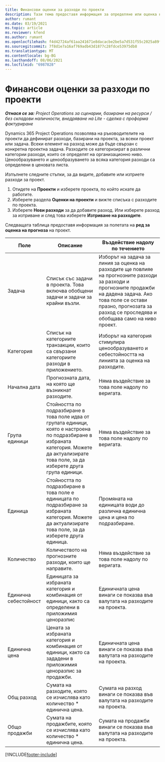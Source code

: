 ```yaml
---
title: Финансови оценки за разходи по проекти
description: Тази тема предоставя информация за определяне или оценка на разходи, базирани на проекти.
author: rumant
ms.date: 03/19/2021
ms.topic: article
ms.reviewer: kfend
ms.author: rumant
ms.openlocfilehash: f4d42724af61aa241671e8dacacbe2be5a7d531f55c2025a89ff777ac41e9b67
ms.sourcegitcommit: 7f8d1e7a16af769adb43d1877c28fdce53975db8
ms.translationtype: MT
ms.contentlocale: bg-BG
ms.lasthandoff: 08/06/2021
ms.locfileid: "6987828"
---
```

# <a name="financial-estimates-for-expenses-on-projects"></a>Финансови оценки за разходи по проекти
_**Отнася се за:** Project Operations за сценарии, базирани на ресурси / без складови наличности, внедряване на Lite - сделка с проформа фактуриране_

Dynamics 365 Project Operations позволява на ръководителите на проекти да дефинират разходи, базирани на проекта, за всеки проект или задача. Всеки елемент на разход може да бъде свързан с конкретна проектна задача. Разходите се категоризират в различни категории разходи, които се определят на организационно ниво. Ценообразуването и ценообразуването за всяка категория разходи са определени в ценовата листа. 

Изпълнете следните стъпки, за да видите, добавите или изтриете разходи за проект.

1. Отидете на **Проекти** и изберете проекта, по който искате да работите.
2. Изберете раздела **Оценки на проекти** и вижте списъка с разходите по проекта.
3. Изберете **Нови разходи** за да добавите разход. Или изберете разход за изтриване и след това изберете **Изтриване на разходите**.

Следващата таблица предоставя информация за полетата на **ред за оценка на прогноза** на проект. 

| **Поле** | **Описание** | **Въздействие надолу по течението** |
| --- | --- | --- |
| Задача | Списък със задачи в проекта. Това включва обобщени задачи и задачи за крайни възли. | Изборът на задача за линия за оценка на разходите ще повлияе на прогнозните разходи за разходи и прогнозните продажби на дадена задача. Ако това поле се остави празно, прогнозата за разход се проследява и обобщава само на ниво проект. |
| Категория | Списък на категориите транзакции, които са свързани категориите разходи в приложението. | Изборът на категория стимулира ценообразуването и себестойността на линията за оценка на разходите. |
| Начална дата | Прогнозната дата, на която ще възникнат разходите. | Няма въздействие за това поле надолу по веригата. |
| Група единици | Стойността по подразбиране в това поле идва от групата единици, която е настроена по подразбиране в избраната категория. Можете да актуализирате това поле, за да изберете друга група единици. | Няма въздействие за това поле надолу по веригата. |
| Единица | Стойността по подразбиране в това поле е единицата по подразбиране за избраната категория. Можете да актуализирате това поле, за да изберете друга единица. | Промяната на единицата води до различна единична цена и цена по подразбиране. |
| Количество | Количеството на прогнозните разходи, които ще направите. | Няма въздействие за това поле надолу по веригата. |
| Единична себестойност | Единицата за избраната категория и комбинация от единици, както са определени в приложимия ценоразпис | Единичната цена винаги се показва във валутата на разходите на проекта. |
| Единична цена | Цената за избраната категория и комбинация от единици, както са зададени в приложимия ценоразпис за продажби. | Единичната цена винаги се показва във валутата на разходите на проекта. |
| Общ разход | Сумата на разходите, която се изчислява като количество \* единична цена.| Сумата на разход винаги се показва във валутата на разходите на проекта. |
| Общо продажби | Сумата на продажбите, която се изчислява като количество \* единична цена. | Сумата на продажби винаги се показва във валутата на разходите на проекта. |


[!INCLUDE[footer-include](../includes/footer-banner.md)]
